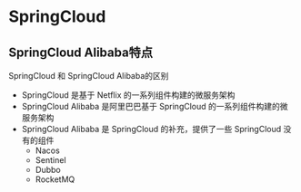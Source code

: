 # SpringCloud

## SpringCloud Alibaba特点

SpringCloud 和 SpringCloud Alibaba的区别
- SpringCloud 是基于 Netflix 的一系列组件构建的微服务架构
- SpringCloud Alibaba 是阿里巴巴基于 SpringCloud 的一系列组件构建的微服务架构
- SpringCloud Alibaba 是 SpringCloud 的补充，提供了一些 SpringCloud 没有的组件 
  - Nacos
  - Sentinel
  - Dubbo
  - RocketMQ

